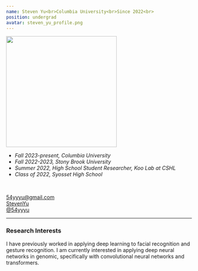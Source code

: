```yaml
---
name: Steven Yu<br>Columbia University<br>Since 2022<br>
position: undergrad
avatar: steven_yu_profile.png
---
```


<img width="300" src="{{site.baseurl}}/images/people/{{page.avatar}}" data-action="zoom">
<br>

- _Fall 2023-present, Columbia University_ <br>
- _Fall 2022-2023, Stony Brook University_ <br>
- _Summer 2022, High School Student Researcher, Koo Lab at CSHL_ <br>
- _Class of 2022, Syosset High School_ <br>

<br>

<a href="mailto:54yyyu@gmail.com"><i class="fa fa-envelope-o"></i> 54yyyu@gmail.com</a><br>
<a href="https://www.linkedin.com/in/yiyang-yu-63739222b/"><i class="fa fa-linkedin-square"></i> StevenYu</a><br>
<a href="https://github.com/54yyyu"><i class="fa fa-github"></i> @54yyyu </a><br>

<hr>

### Research Interests

I have previously worked in applying deep learning to facial recognition and gesture recognition. I am currently interested in applying deep neural networks in genomic, specifically with convolutional neural networks and transformers.
<br>
<br>
<br>

&nbsp;
&nbsp;
&nbsp;
&nbsp;
&nbsp;
&nbsp;
&nbsp;
&nbsp;
&nbsp;
&nbsp;
&nbsp;
&nbsp;
&nbsp;
&nbsp;
&nbsp;
&nbsp;
&nbsp;
&nbsp;
&nbsp;
&nbsp;
&nbsp;
&nbsp;
&nbsp;
&nbsp;

